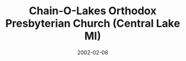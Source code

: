 ---
date: &id001 2002-02-08
end_date: null
location:
  address: 3711 Ellsworth Road
  city: Central Lake
  state: MI
minister:
- end: 2001-01-01
  name: Dale Collison
  start: 1996-12-07
  type: MISSING
- end: 2004-01-01
  name: Dale Collison
  start: 2001-01-01
  type: pastor
- end: null
  name: Bruce Buchanan
  start: 2007-01-01
  type: pastor
ministers:
- Dale Collison
- Dale Collison
- Bruce Buchanan
name: Chain-O-Lakes Orthodox Presbyterian Church
names:
- end: 2002-02-08
  name: Chain-O-Lakes Orthodox Presbyterian Chapel
  start: 1996-12-07
- end: null
  name: Chain-O-Lakes Orthodox Presbyterian Church
  start: 2002-02-08
origination_date: *id001
raw_data: 'MI

  Central Lake


  Chain-O-Lakes Orthodox Presbyterian Chapel (December 7, 1996-February 8, 2002)

  Chain-O-Lakes Orthodox Presbyterian Church (February 8, 2002- )

  3711 Ellsworth Road

  Org. Pastor: Dale Collison, 1996-2001

  Pastors: Dale Collison, 2001-4

  Bruce Buchanan, 2007-'
received_from: null
states:
- MI
status:
  active: true
  end_date: null
  reason: null
  received_from: null
  withdrawal_to: null
title: Chain-O-Lakes Orthodox Presbyterian Church (Central Lake MI)

---